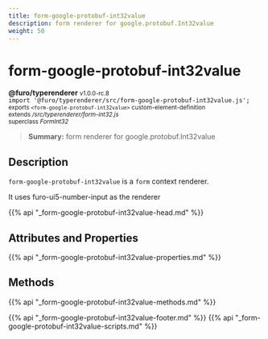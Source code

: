 ```yaml
---
title: form-google-protobuf-int32value
description: form renderer for google.protobuf.Int32value
weight: 50
---
```


# form-google-protobuf-int32value
**@furo/typerenderer** <small>v1.0.0-rc.8</small>
<br>`import '@furo/typerenderer/src/form-google-protobuf-int32value.js';`<small>
<br>exports `<form-google-protobuf-int32value>` custom-element-definition
<br>extends */src/typerenderer/form-int32.js*
<br>superclass *FormInt32*</small>

> **Summary:** form renderer for google.protobuf.Int32value

## Description

`form-google-protobuf-int32value` is a `form` context renderer.

It uses furo-ui5-number-input as the renderer

{{% api "_form-google-protobuf-int32value-head.md" %}}

## Attributes and Properties
{{% api "_form-google-protobuf-int32value-properties.md" %}}



## Methods
{{% api "_form-google-protobuf-int32value-methods.md" %}}





{{% api "_form-google-protobuf-int32value-footer.md" %}}
{{% api "_form-google-protobuf-int32value-scripts.md" %}}
